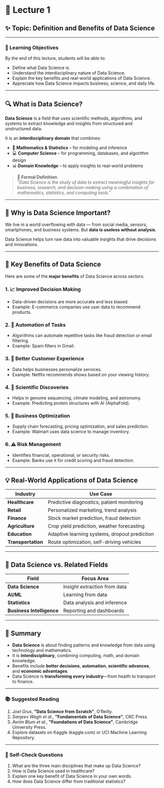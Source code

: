 # 📘 Lecture 1  
## ✨ Topic: Definition and Benefits of Data Science

---

### 🎯 Learning Objectives
By the end of this lecture, students will be able to:
- Define what Data Science is.
- Understand the interdisciplinary nature of Data Science.
- Explain the key benefits and real-world applications of Data Science.
- Appreciate how Data Science impacts business, science, and daily life.

---

## 🔍 What is Data Science?

**Data Science** is a field that uses scientific methods, algorithms, and systems to extract knowledge and insights from structured and unstructured data.

It is an **interdisciplinary domain** that combines:
- 🧮 **Mathematics & Statistics** – for modeling and inference
- 💻 **Computer Science** – for programming, databases, and algorithm design
- 📊 **Domain Knowledge** – to apply insights to real-world problems

> 📌 **Formal Definition**:  
> *"Data Science is the study of data to extract meaningful insights for business, research, and decision-making using a combination of mathematics, statistics, and computing tools."*

---

## 🧠 Why is Data Science Important?

We live in a world overflowing with data — from social media, sensors, smartphones, and business systems. But **data is useless without analysis**.

Data Science helps turn raw data into valuable insights that drive decisions and innovations.

---

## 🌟 Key Benefits of Data Science

Here are some of the **major benefits** of Data Science across sectors:

### 1. 📈 Improved Decision Making
- Data-driven decisions are more accurate and less biased.
- Example: E-commerce companies use user data to recommend products.

### 2. 🔄 Automation of Tasks
- Algorithms can automate repetitive tasks like fraud detection or email filtering.
- Example: Spam filters in Gmail.

### 3. 🎯 Better Customer Experience
- Data helps businesses personalize services.
- Example: Netflix recommends shows based on your viewing history.

### 4. 🧬 Scientific Discoveries
- Helps in genome sequencing, climate modeling, and astronomy.
- Example: Predicting protein structures with AI (AlphaFold).

### 5. 💼 Business Optimization
- Supply chain forecasting, pricing optimization, and sales prediction.
- Example: Walmart uses data science to manage inventory.

### 6. ⚠️ Risk Management
- Identifies financial, operational, or security risks.
- Example: Banks use it for credit scoring and fraud detection.

---

## 💡 Real-World Applications of Data Science

| Industry           | Use Case                                          |
|--------------------|---------------------------------------------------|
| **Healthcare**      | Predictive diagnostics, patient monitoring       |
| **Retail**          | Personalized marketing, trend analysis           |
| **Finance**         | Stock market prediction, fraud detection         |
| **Agriculture**     | Crop yield prediction, weather forecasting       |
| **Education**       | Adaptive learning systems, dropout prediction    |
| **Transportation**  | Route optimization, self-driving vehicles        |

---

## 🧩 Data Science vs. Related Fields

| Field              | Focus Area                          |
|--------------------|-------------------------------------|
| **Data Science**   | Insight extraction from data        |
| **AI/ML**          | Learning from data                  |
| **Statistics**     | Data analysis and inference         |
| **Business Intelligence** | Reporting and dashboards     |

---

## 🧠 Summary

- **Data Science** is about finding patterns and knowledge from data using technology and mathematics.
- It is **interdisciplinary**, combining computing, math, and domain knowledge.
- Benefits include **better decisions**, **automation**, **scientific advances**, and **economic advantages**.
- Data Science is **transforming every industry**—from health to transport to finance.

---

### 📚 Suggested Reading

1. *Joel Grus*, **"Data Science from Scratch"**, O’Reilly.
2. *Sanjeev Wagh et al.*, **"Fundamentals of Data Science"**, CRC Press.
3. *Avrim Blum et al.*, **"Foundations of Data Science"**, Cambridge University Press.
4. Explore datasets on Kaggle (kaggle.com) or UCI Machine Learning Repository.

---

### 🧪 Self-Check Questions

1. What are the three main disciplines that make up Data Science?
2. How is Data Science used in healthcare?
3. Explain one key benefit of Data Science in your own words.
4. How does Data Science differ from traditional statistics?
